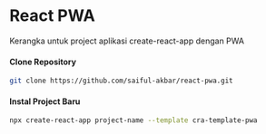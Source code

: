 # React PWA
Kerangka untuk project aplikasi create-react-app dengan PWA

#### Clone Repository
```bash
git clone https://github.com/saiful-akbar/react-pwa.git
```
#### Instal Project Baru
```bash
npx create-react-app project-name --template cra-template-pwa
```
